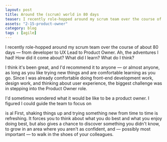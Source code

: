 ```yaml
---
layout: post
title: Around the (scrum) world in 80 days
teaser: I recently role-hopped around my scrum team over the course of about 80 days — from developer to UX Lead to Product Owner. Ah, the adventures I had! How did it come about? What did I learn? What do I think? 
assets: "2-15-product-owner"
category: blog
tags : [agile]
---
```

I recently role-hopped around my scrum team over the course of about 80 days — from developer to UX Lead to Product Owner. Ah, the adventures I had! How did it come about? What did I learn? What do I think? 

I think it's been great, and I'd recommend it to anyone — or almost anyone, as long as you like trying new things and are comfortable learning as you go. Since I was already comfortable doing front-end development work, design work, and thinking about user experience, the biggest challenge was in stepping into the Product Owner role. 

I'd sometimes wondered what it would be like to be a product owner. I figured I could guide the team to focus on 

  is al First, shaking things up and trying something new from time to time is refreshing. It forces you to think about what you do best and what you enjoy doing best, but also gives a chance to discover something you didn't know, to grow in an area where you aren't as confident, and — possibly most important — to walk in the shoes of your colleagues.